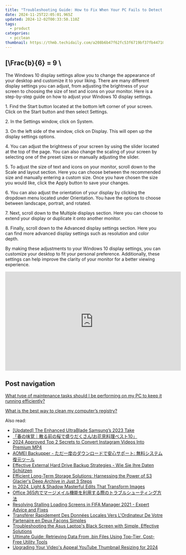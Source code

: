 ```yaml
---
title: "Troubleshooting Guide: How to Fix When Your PC Fails to Detect a USB Gadget - Expert Advice From YL Computing"
date: 2024-11-25T22:05:01.965Z
updated: 2024-12-02T00:33:50.110Z
tags:
  - product
categories:
  - pcclean
thumbnail: https://thmb.techidaily.com/a208b6b47f62fc53f6719bf37fb44710d3bca87f00271cab6e02272f4110e26d.jpg
---
```


## \[\Frac{b}{6} = 9 \

The Windows 10 display settings allow you to change the appearance of your desktop and customize it to your liking. There are many different display settings you can adjust, from adjusting the brightness of your screen to choosing the size of text and icons on your monitor. Here is a step-by-step guide on how to adjust your Windows 10 display settings. 

1\. Find the Start button located at the bottom left corner of your screen. Click on the Start button and then select Settings.

2\. In the Settings window, click on System.

3\. On the left side of the window, click on Display. This will open up the display settings options. 

4\. You can adjust the brightness of your screen by using the slider located at the top of the page. You can also change the scaling of your screen by selecting one of the preset sizes or manually adjusting the slider.

5\. To adjust the size of text and icons on your monitor, scroll down to the Scale and layout section. Here you can choose between the recommended size and manually entering a custom size. Once you have chosen the size you would like, click the Apply button to save your changes.

6\. You can also adjust the orientation of your display by clicking the dropdown menu located under Orientation. You have the options to choose between landscape, portrait, and rotated.

7\. Next, scroll down to the Multiple displays section. Here you can choose to extend your display or duplicate it onto another monitor.

8\. Finally, scroll down to the Advanced display settings section. Here you can find more advanced display settings such as resolution and color depth. 

By making these adjustments to your Windows 10 display settings, you can customize your desktop to fit your personal preference. Additionally, these settings can help improve the clarity of your monitor for a better viewing experience.

<!-- affiliate ads begin -->
<iframe width="560" height="315" src="https://www.youtube.com/embed/AcAYRX0cwwA?si=DxqWU39vqksZbe1s" title="YouTube video player" frameborder="0" allow="accelerometer; autoplay; clipboard-write; encrypted-media; gyroscope; picture-in-picture; web-share" referrerpolicy="strict-origin-when-cross-origin" allowfullscreen></iframe>
<!-- affiliate ads end -->

## Post navigation

[What type of maintenance tasks should I be performing on my PC to keep it running efficiently?](https://tools.techidaily.com/pcclean/products/)

[What is the best way to clean my computer’s registry?](https://tools.techidaily.com/pcclean/products/)

<ins class="adsbygoogle"
     style="display:block"
     data-ad-format="autorelaxed"
     data-ad-client="ca-pub-7571918770474297"
     data-ad-slot="1223367746"></ins>

<ins class="adsbygoogle"
     style="display:block"
     data-ad-client="ca-pub-7571918770474297"
     data-ad-slot="8358498916"
     data-ad-format="auto"
     data-full-width-responsive="true"></ins>

<span class="atpl-alsoreadstyle">Also read:</span>
<div><ul>
<li><a href="https://some-tips.techidaily.com/updated-the-enhanced-ultrablade-samsungs-2023-take/"><u>[Updated] The Enhanced UltraBlade Samsung’s 2023 Take</u></a></li>
<li><a href="https://vp-tips.techidaily.com/1725285321162-10/"><u>「春の味覚｜散る前の桜で盛りだくさん!お花見料理ベスト10」</u></a></li>
<li><a href="https://instagram-videos.techidaily.com/2024-approved-top-2-secrets-to-convert-instagram-videos-into-premium-mp4/"><u>2024 Approved Top 2 Secrets to Convert Instagram Videos Into Premium MP4</u></a></li>
<li><a href="https://discover-awesome.techidaily.com/1728473805634-aomei-backupper/"><u>AOMEI Backupper - ただ一度のダウンロードで安心サポート: 無料システム復元ツール</u></a></li>
<li><a href="https://discover-bits.techidaily.com/effective-external-hard-drive-backup-strategies-wie-sie-ihre-daten-schutzen/"><u>Effective External Hard Drive Backup Strategies - Wie Sie Ihre Daten Schützen</u></a></li>
<li><a href="https://discover-awesome.techidaily.com/efficient-long-term-storage-solutions-harnessing-the-power-of-s3-glaciers-deep-archive-in-just-3-steps/"><u>Efficient Long-Term Storage Solutions: Harnessing the Power of S3 Glacier's Deep Archive in Just 3 Steps</u></a></li>
<li><a href="https://extra-support.techidaily.com/in-2024-light-and-shadow-masterful-edits-that-transform-images/"><u>In 2024, Light & Shadow Masterful Edits That Transform Images</u></a></li>
<li><a href="https://discover-awesome.techidaily.com/1728500333945-office-365/"><u>Office 365内でマージメイル機能を利用する際のトラブルシューティング方法</u></a></li>
<li><a href="https://win-answers.techidaily.com/resolving-stalling-loading-screens-in-fifa-manager-2021-expert-advice-and-fixes/"><u>Resolving Stalling Loading Screens in FIFA Manager 2021 - Expert Advice and Fixes</u></a></li>
<li><a href="https://discover-awesome.techidaily.com/transferer-rapidement-des-donnees-locales-vers-lordinateur-de-votre-partenaire-en-deux-facons-simples/"><u>Transférer Rapidement Des Données Locales Vers L'Ordinateur De Votre Partenaire en Deux Façons Simples</u></a></li>
<li><a href="https://discover-awesome.techidaily.com/troubleshooting-the-asus-laptops-black-screen-with-simple-effective-solutions/"><u>Troubleshooting the Asus Laptop's Black Screen with Simple, Effective Solutions</u></a></li>
<li><a href="https://win-dash.techidaily.com/ultimate-guide-retrieving-data-from-bin-files-using-top-tier-cost-free-utility-tools/"><u>Ultimate Guide: Retrieving Data From .bin Files Using Top-Tier, Cost-Free Utility Tools</u></a></li>
<li><a href="https://youtube-tips.techidaily.com/ding-your-videos-appeal-youtube-thumbnail-resizing-for-2024/"><u>Upgrading Your Video's Appeal YouTube Thumbnail Resizing for 2024</u></a></li>
</ul></div>

